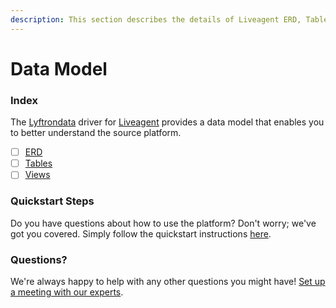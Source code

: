 ```yaml
---
description: This section describes the details of Liveagent ERD, Tables, and Views.
---
```


# Data Model

### Index

The  [Lyftrondata](https://www.lyftrondata.com/) driver for [Liveagent](https://www.lyftrondata.com/integration/commerce-analytics/liveagent/) provides a data model that enables you to better understand the source platform.

* [ ] [ERD](erd.md)
* [ ] [Tables](tables.md)
* [ ] [Views](views.md)

### Quickstart Steps

Do you have questions about how to use the platform? Don't worry; we've got you covered. Simply follow the quickstart instructions [here](../README.md).


### Questions? <a href="#questions" id="questions"></a>

We're always happy to help with any other questions you might have! [Set up a meeting with our experts](https://www.lyftrondata.com/book-a-meeting/).

